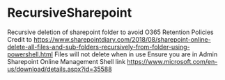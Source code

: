 # RecursiveSharepoint
Recursive deletion of sharepoint folder to avoid O365 Retention Policies
Credit to https://www.sharepointdiary.com/2018/08/sharepoint-online-delete-all-files-and-sub-folders-recursively-from-folder-using-powershell.html
Files will not delete when in use 
Ensure you are in Admin Sharepoint Online Management Shell link https://www.microsoft.com/en-us/download/details.aspx?id=35588
